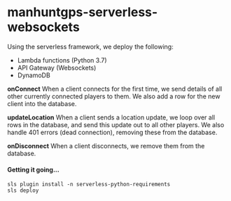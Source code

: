 # manhuntgps-serverless-websockets

Using the serverless framework, we deploy the following:
 - Lambda functions (Python 3.7)
 - API Gateway (Websockets)
 - DynamoDB

**onConnect** When a client connects for the first time, we send details of all other currently connected players to them. We also add a row for the new client into the database.

**updateLocation** When a client sends a location update, we loop over all rows in the database, and send this update out to all other players. We also handle 401 errors (dead connection), removing these from the database.

**onDisconnect** When a client disconnects, we remove them from the database.


#### Getting it going...
```
sls plugin install -n serverless-python-requirements
sls deploy
```
